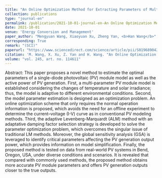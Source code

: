 ```yaml
---
title: "An Online Optimization Method for Extracting Parameters of Multi-parameter PV Module Model Based on Adaptive Levenberg-Marquardt Algorithm"
collection: publications
type: "journal-en"
permalink: /publication/2021-10-01-journal-en-An Online Optimization Method for Extracting Parameters of Multi-parameter PV Module Model Based on Adaptive Levenberg-Marquardt Algorithm
date: 2021-10-01
venue: 'Energy Conversion and Management'
paper_author: "Mengyuan Wang, Xiaoyuan Xu, Zheng Yan, <b>Han Wang</b>"
corresponding: True
remark: "(SCI)"
paperurl: "https://www.sciencedirect.com/science/article/pii/S0196890421007871"
citation: 'M. Wang, X. Xu, Z. Yan and H. Wang. "An Online Optimization Method for Extracting Parameters of Multi-parameter PV Module Model Based on Adaptive Levenberg-Marquardt Algorithm," <i>Energy Conversion and Management</i>, vol. 245, art. no. 114611, 2021.'
volume: "vol. 245, art. no. 114611"
---
```


Abstract:
This paper proposes a novel method to estimate the optimal parameters of a single-diode photovoltaic (PV) module model as well as the active power of PV generation. First, a multi-parameter PV module model is established considering the changes of temperature and solar irradiance; thus, the model is adaptive to different environmental conditions. Second, the model parameter estimation is designed as an optimization problem. An online optimization scheme that only requires the normal operation information is proposed, which avoids the need for an offline experiment to determine the current–voltage (I-V) curve as in conventional PV modeling methods. Third, the adaptive Levenberg-Marquardt (ALM) method with an adaptative damping factor selection strategy is developed to solve the parameter optimization problem, which overcomes the singular issue of traditional LM methods. Moreover, the global sensitivity analysis (GSA) is leveraged to identify critical parameters affecting the PV generation output power, which provides information on model simplification. Finally, the proposed method is tested on data from real-world PV systems in Bend, Oregon, USA, under diverse conditions and scenarios. It is revealed that compared with commonly used methods, the proposed method obtains more accurate PV module parameters and offers PV generation outputs closer to the true outputs.
